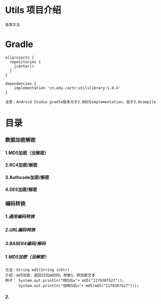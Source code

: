 # Utils 项目介绍
    各类方法
# Gradle
    allprojects {
      repositories {
        jcenter()
      }
    }

    dependencies {
        implementation 'cn.edu.caztc:utilslibrary:1.0.4'
    }
    
    注意：Android Studio gradle版本大于3.0则为implementation，低于3.0compile 
# 目录
### 数据加密解密
#### 1.MD5加密（没解密）
#### 2.RC4加密/解密
#### 3.Authcode加密/解密
#### 4.DES加密/解密
### 编码转换
##### 1.通用编码转换
##### 2.URL编码转换
##### 3.BASE64编码/解码

##### 1.MD5加密（没解密）
    方法：String md5(String inStr)
    介绍：md5加密，返回32位md5码。参数1，欲加密文本
    例子： System.out.println("MD5后="+ md5("1179307527"));
          System.out.println("双MD5后="+ md5(md5("1179307527")));
##### 2.
